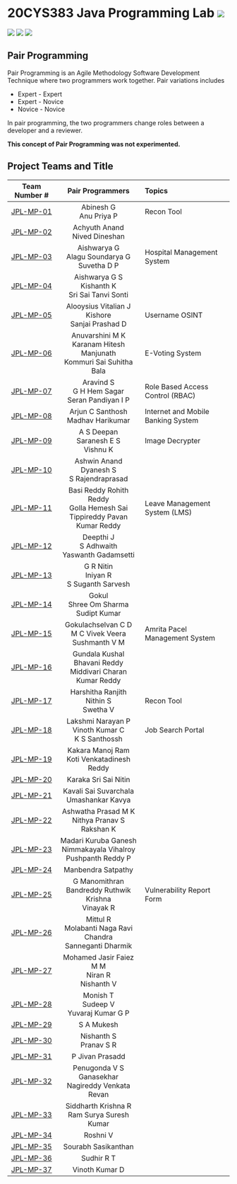 # 20CYS383 Java Programming Lab ![](https://img.shields.io/badge/Live-green)
![](https://img.shields.io/badge/Batch-21CYS-lightgreen) ![](https://img.shields.io/badge/UG-blue) ![](https://img.shields.io/badge/Subject-JPL-blue) <br/>

## Pair Programming

Pair Programming is an Agile Methodology Software Development Technique where two programmers work together. Pair variations includes
- Expert - Expert
- Expert - Novice
- Novice - Novice

In pair programming, the two programmers change roles between a developer and a reviewer.

**This concept of Pair Programming was not experimented.**

## Project Teams and Title

| Team Number # |   Pair Programmers   | Topics | 
|:-------------:|:--------------------:|:-------|
|  [JPL-MP-01](Mini-Project/1) |  Abinesh G <br/> Anu Priya P | Recon Tool |  
|  [JPL-MP-02](Mini-Project/2) |  Achyuth Anand <br/> Nived Dineshan | |  
|  [JPL-MP-03](Mini-Project/3) |  Aishwarya G <br/> Alagu Soundarya G <br/> Suvetha D P | Hospital Management System | 
|  [JPL-MP-04](Mini-Project/4) |  Aishwarya G S <br/> Kishanth K <br/> Sri Sai Tanvi Sonti | | 
|  [JPL-MP-05](Mini-Project/5) |  Alooysius Vitalian J <br/> Kishore <br/> Sanjai Prashad D | Username OSINT | 
|  [JPL-MP-06](Mini-Project/6) |  Anuvarshini M K <br/> Karanam Hitesh Manjunath <br/> Kommuri Sai Suhitha Bala | E-Voting System |  
|  [JPL-MP-07](Mini-Project/7) |  Aravind S <br/> G H Hem Sagar <br/> Seran Pandiyan I P | Role Based Access Control (RBAC) | 
|  [JPL-MP-08](Mini-Project/8) |  Arjun C Santhosh <br/> Madhav Harikumar | Internet and Mobile Banking System | 
|  [JPL-MP-09](Mini-Project/9) |  A S Deepan <br/> Saranesh E S <br/> Vishnu K | Image Decrypter | 
|  [JPL-MP-10](Mini-Project/10) |  Ashwin Anand <br/> Dyanesh S <br/> S Rajendraprasad | | 
|  [JPL-MP-11](Mini-Project/11) |  Basi Reddy Rohith Reddy <br/> Golla Hemesh Sai <br/> Tippireddy Pavan Kumar Reddy | Leave Management System (LMS) |
|  [JPL-MP-12](Mini-Project/12) |  Deepthi J <br/> S Adhwaith <br/> Yaswanth Gadamsetti | |
|  [JPL-MP-13](Mini-Project/13) |  G R Nitin <br/> Iniyan R <br/> S Suganth Sarvesh |  | 
|  [JPL-MP-14](Mini-Project/14) |  Gokul <br/> Shree Om Sharma <br/> Sudipt Kumar | | 
|  [JPL-MP-15](Mini-Project/15) |  Gokulachselvan C D <br/>  M C Vivek Veera <br/> Sushmanth V M  | Amrita Pacel Management System | 
|  [JPL-MP-16](Mini-Project/16) |  Gundala Kushal Bhavani Reddy <br/> Middivari Charan Kumar Reddy | | 
|  [JPL-MP-17](Mini-Project/17) |  Harshitha Ranjith <br/> Nithin S <br/> Swetha V | Recon Tool |  
|  [JPL-MP-18](Mini-Project/18) |  Lakshmi Narayan P <br/> Vinoth Kumar C <br/> K S Santhossh <br/>  | Job Search Portal | 
|  [JPL-MP-19](Mini-Project/19) |  Kakara Manoj Ram <br/> Koti Venkatadinesh Reddy |  | 
|  [JPL-MP-20](Mini-Project/20) |  Karaka Sri Sai Nitin | |
|  [JPL-MP-21](Mini-Project/21) |  Kavali Sai Suvarchala <br/> Umashankar Kavya |   |  
|  [JPL-MP-22](Mini-Project/22) |  Ashwatha Prasad M K <br/> Nithya Pranav S <br/> Rakshan K  | | 
|  [JPL-MP-23](Mini-Project/23) |  Madari Kuruba Ganesh <br/>  Nimmakayala Vihalroy <br/> Pushpanth Reddy P | | 
|  [JPL-MP-24](Mini-Project/24) |  Manbendra Satpathy | | 
|  [JPL-MP-25](Mini-Project/25) |  G Manomithran <br/> Bandreddy Ruthwik Krishna <br/> Vinayak R | Vulnerability Report Form | 
|  [JPL-MP-26](Mini-Project/26) |  Mittul R <br/> Molabanti Naga Ravi Chandra <br/> Sanneganti Dharmik | | 
|  [JPL-MP-27](Mini-Project/27) |  Mohamed Jasir Faiez M M <br/> Niran R <br/> Nishanth V  | |   
|  [JPL-MP-28](Mini-Project/28) |  Monish T <br/> Sudeep V <br/> Yuvaraj Kumar G P | |  
|  [JPL-MP-29](Mini-Project/29) |  S A Mukesh | | 
|  [JPL-MP-30](Mini-Project/30) |  Nishanth S <br/> Pranav S R  |  |
|  [JPL-MP-31](Mini-Project/31) |  P Jivan Prasadd | | 
|  [JPL-MP-32](Mini-Project/32) |  Penugonda V S Ganasekhar <br/> Nagireddy Venkata Revan | |
|  [JPL-MP-33](Mini-Project/33) |  Siddharth Krishna R <br/> Ram Surya Suresh Kumar |  | 
|  [JPL-MP-34](Mini-Project/34) |  Roshni V | | 
|  [JPL-MP-35](Mini-Project/35) |  Sourabh Sasikanthan  | | 
|  [JPL-MP-36](Mini-Project/36) |  Sudhir R T | |  
|  [JPL-MP-37](Mini-Project/37) |  Vinoth Kumar D | | 









